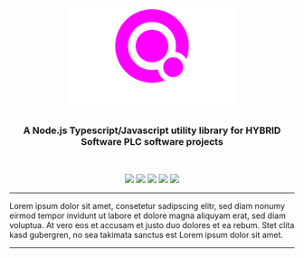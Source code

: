 <p align="center">
  <img src="assets/quantumlib-readme-300x180.png" height="180px">
  <h3 align="center">
    A <a href="https://nodejs.org/" target="_blank"  style="text-decoration: none">Node.js</a> Typescript/Javascript utility library for
    <a href="https://www.hybridsoftware.com" target="_blank" style="text-decoration: none">HYBRID Software PLC</a> software projects</h3>
</p>
<br/>
<p align="center">
  <a href="https://www.packz.com" target="_blank"><img src="https://img.shields.io/badge/Made%20for-PACKZ-C60061?style=flat-square"/></a>
  <a href="https://cloudflow.hybridsoftware.com" target="_blank"><img src="https://img.shields.io/badge/Made%20for-CLOUDFLOW-1474b6?style=flat-square"/></a>
  <img src="https://img.shields.io/badge/Platform-MacOS+Windows-darkgreen?style=flat-square"/>
  <img src="https://img.shields.io/badge/Language-Typescript-blue?style=flat-square"/>
  <img src="https://img.shields.io/badge/Language-Javascript-orange?style=flat-square"/>
</p>

---

Lorem ipsum dolor sit amet, consetetur sadipscing elitr, sed diam nonumy eirmod tempor invidunt ut labore et dolore magna aliquyam erat, sed diam voluptua. At vero eos et accusam et justo duo dolores et ea rebum. Stet clita kasd gubergren, no sea takimata sanctus est Lorem ipsum dolor sit amet.

---
